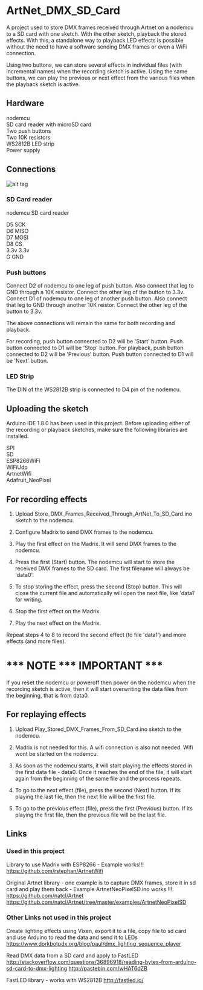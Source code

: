 # ArtNet_DMX_SD_Card

A project used to store DMX frames received through Artnet on a nodemcu to a SD card with one sketch.  With the other sketch, playback the stored effects.  With this, a standalone way to playback LED effects is possible without the need to have a software sending DMX frames or even a WiFi connection.

Using two buttons, we can store several effects in individual files (with incremental names) when the recording sketch is active.   Using the same buttons, we can play the previous or next effect from the various files when the playback sketch is active.


## Hardware

nodemcu  
SD card reader with microSD card  
Two push buttons  
Two 10K resistors  
WS2812B LED strip  
Power supply  


## Connections

![alt tag](https://github.com/tangophi/Artnet_DMX_SD_Card/blob/master/nodemcu_sd_card_ws2812b_push_buttons_bb.png)

### SD Card reader

nodemcu		   SD card reader  
  
   D5             SCK  
   D6             MISO  
   D7             MOSI  
   D8              CS  
  3.3v            3.3v  
   G              GND  

### Push buttons

Connect D2 of nodemcu to one leg of push button.  Also connect that leg to GND through a 10K resistor.  Connect the other leg of the button to 3.3v.
Connect D1 of nodemcu to one leg of another push button.  Also connect that leg to GND through another 10K reistor.  Connect the other leg of the button to 3.3v.


The above connections will remain the same for both recording and playback.   

For recording, push button connected to D2 will be 'Start' button.  Push button connected to D1 will be 'Stop' button.
For playback, push button connected to D2 will be 'Previous' button.  Push button connected to D1 will be 'Next' button.

### LED Strip

The DIN of the WS2812B strip is connected to D4 pin of the nodemcu.


## Uploading the sketch

Arduino IDE 1.8.0 has been used in this project.  Before uploading either of the recording or playback sketches, make sure the following libraries are installed.

SPI  
SD  
ESP8266WiFi  
WiFiUdp  
ArtnetWifi  
Adafruit_NeoPixel  



## For recording effects

1.  Upload Store_DMX_Frames_Received_Through_ArtNet_To_SD_Card.ino sketch to the nodemcu.

2.  Configure Madrix to send DMX frames to the nodemcu.

3.  Play the first effect on the Madrix.  It will send DMX frames to the nodemcu.

4.  Press the first (Start) button.  The nodemcu will start to store the received DMX frames to the SD card.  The first filename will always be 'data0'.

5.  To stop storing the effect, press the second (Stop) button.  This will close the current file and automatically will open the next file, like 'data1' for writing.

7.  Stop the first effect on the Madrix.

8.  Play the next effect on the Madrix. 

Repeat steps 4 to 8 to record the second effect (to file 'data1') and more effects (and more files).


# *** NOTE *** IMPORTANT ***

If you reset the nodemcu or poweroff then power on the nodemcu when the recording sketch is active, then it will start overwriting the data files
from the beginning, that is from data0.



## For replaying effects

1.  Upload Play_Stored_DMX_Frames_From_SD_Card.ino sketch to the nodemcu.

2.  Madrix is not needed for this.  A wifi connection is also not needed.  Wifi wont be started on the nodemcu.

3.  As soon as the nodemcu starts, it will start playing the effects stored in the first data file - data0.   Once it reaches the end of the file, it will start again from the beginning of the same file and the process repeats. 

4.  To go to the next effect (file), press the second (Next) button.  If its playing the last file, then the next file will be the first file.

5.  To go to the previous effect (file), press the first (Previous) button.  If its playing the first file, then the previous file will be the last file.



## Links


### Used in this project

Library to use Madrix with ESP8266 - Example works!!!
https://github.com/rstephan/ArtnetWifi

Original Artnet library - one example is to capture DMX frames, store it in sd card and play them back - Example ArtnetNeoPixelSD.ino works !!!
https://github.com/natcl/Artnet
https://github.com/natcl/Artnet/tree/master/examples/ArtnetNeoPixelSD



### Other Links not used in this project

Create lighting effects using Vixen, export it to a file, copy file to sd card and use Arduino to read the data and send it to LEDs
https://www.dorkbotpdx.org/blog/paul/dmx_lighting_sequence_player

Read DMX data from a SD card and apply to FastLED
http://stackoverflow.com/questions/36896918/reading-bytes-from-arduino-sd-card-to-dmx-lighting
http://pastebin.com/wHAT6dZB

FastLED library - works with WS2812B
http://fastled.io/
